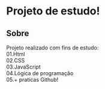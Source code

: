 <h1>Projeto de estudo!</h1>

<h2>Sobre</h1>
<p>Projeto realizado com fins de estudo:<br>01.Html<br>02.CSS<br>03.JavaScript<br>04.Lógica de programação<br>05.+ praticas Github!</p>

